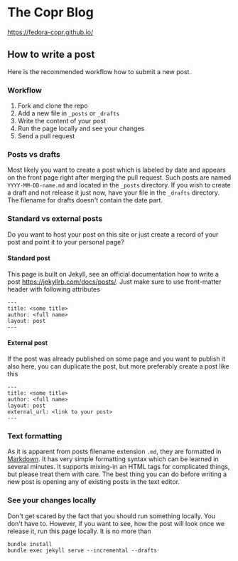 # The Copr Blog

<https://fedora-copr.github.io/>


## How to write a post

Here is the recommended workflow how to submit a new post.

### Workflow

1. Fork and clone the repo
2. Add a new file in `_posts` or `_drafts`
3. Write the content of your post
4. Run the page locally and see your changes
5. Send a pull request


### Posts vs drafts

Most likely you want to create a post which is labeled by date and appears on the front page right after merging the pull request. Such posts are named `YYYY-MM-DD-name.md` and located in the `_posts` directory. If you wish to create a draft and not release it just now, have your file in the `_drafts` directory. The filename for drafts doesn't contain the date part.


### Standard vs external posts

Do you want to host your post on this site or just create a record of your post and point it to your personal page?


#### Standard post

This page is built on Jekyll, see an official documentation how to write a post <https://jekyllrb.com/docs/posts/>. Just make sure to use front-matter header with following attributes

    ---
    title: <some title>
    author: <full name>
    layout: post
    ---


#### External post

If the post was already published on some page and you want to publish it also here, you can duplicate the post, but more preferably create a post like this

    ---
    title: <some title>
    author: <full name>
    layout: post
    external_url: <link to your post>
    ---


### Text formatting

As it is apparent from posts filename extension `.md`, they are formatted in [Markdown](https://daringfireball.net/projects/markdown/syntax). It has very simple formatting syntax which can be learned in several minutes. It supports mixing-in an HTML tags for complicated things, but please treat them with care. The best thing you can do before writing a new post is opening any of existing posts in the text editor.


### See your changes locally

Don't get scared by the fact that you should run something locally. You don't have to. However, if you want to see, how the post will look once we release it, run this page locally. It is no more than

    bundle install
    bundle exec jekyll serve --incremental --drafts
